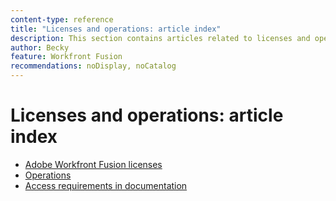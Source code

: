 ```yaml
---
content-type: reference
title: "Licenses and operations: article index"
description: This section contains articles related to licenses and operations.
author: Becky
feature: Workfront Fusion
recommendations: noDisplay, noCatalog
---
```


# Licenses and operations: article index

* [Adobe Workfront Fusion licenses](/help/workfront-fusion/set-up-and-manage-workfront-fusion/licensing-operations-overview/license-automation-vs-integration.md)
* [Operations](/help/workfront-fusion/set-up-and-manage-workfront-fusion/licensing-operations-overview/operations-in-workfront-fusion.md)
* [Access requirements in documentation](/help/workfront-fusion/references/licenses-and-roles/access-level-requirements-in-documentation.md)
